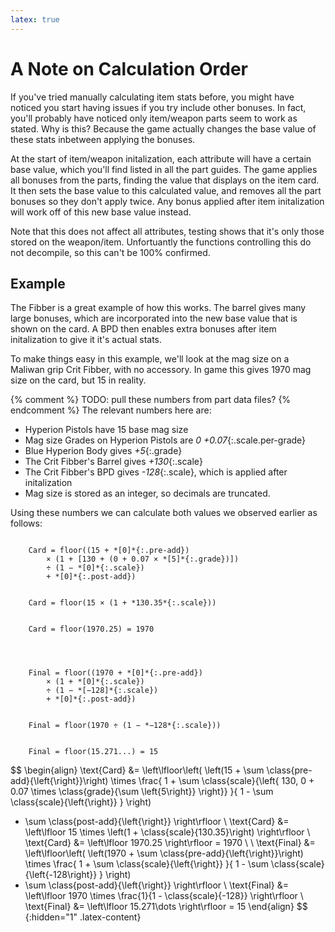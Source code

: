 ```yaml
---
latex: true
---
```


# A Note on Calculation Order

If you've tried manually calculating item stats before, you might have noticed you start having
issues if you try include other bonuses. In fact, you'll probably have noticed only item/weapon
parts seem to work as stated. Why is this? Because the game actually changes the base value of these
stats inbetween applying the bonuses.

At the start of item/weapon initalization, each attribute will have a certain base value, which
you'll find listed in all the part guides. The game applies all bonuses from the parts, finding the
value that displays on the item card. It then sets the base value to this calculated value, and
removes all the part bonuses so they don't apply twice. Any bonus applied after item initalization
will work off of this new base value instead.

Note that this does not affect all attributes, testing shows that it's only those stored on the
weapon/item. Unfortuantly the functions controlling this do not decompile, so this can't be 100%
confirmed.

## Example
The Fibber is a great example of how this works. The barrel gives many large bonuses, which are
incorporated into the new base value that is shown on the card. A BPD then enables extra bonuses
after item initalization to give it it's actual stats.

To make things easy in this example, we'll look at the mag size on a Maliwan grip Crit Fibber, with
no accessory. In game this gives 1970 mag size on the card, but 15 in reality.

{% comment %} TODO: pull these numbers from part data files? {% endcomment %}
The relevant numbers here are:
- Hyperion Pistols have 15 base mag size
- Mag size Grades on Hyperion Pistols are *0 +0.07*{:.scale.per-grade}
- Blue Hyperion Body gives *+5*{:.grade}
- The Crit Fibber's Barrel gives *+130*{:.scale}
- The Crit Fibber's BPD gives *-128*{:.scale}, which is applied after initalization
- Mag size is stored as an integer, so decimals are truncated.

Using these numbers we can calculate both values we observed earlier as follows:

<code markdown="span" class="latex-fallback">
    Card = floor((15 + *[0]*{:.pre-add})
        &times; (1 + <span class="scale">[130 + (0 + 0.07 &times; *[5]*{:.grade})]</span>)
        &divide; (1 &minus; *[0]*{:.scale})
        + *[0]*{:.post-add})
    <br>
    Card = floor(15 &times; (1 + *130.35*{:.scale}))
    <br>
    Card = floor(1970.25) = 1970
    <br>
    <br>
    Final = floor((1970 + *[0]*{:.pre-add})
        &times; (1 + *[0]*{:.scale})
        &divide; (1 &minus; *[&minus;128]*{:.scale})
        + *[0]*{:.post-add})
    <br>
    Final = floor(1970 &divide; (1 &minus; *&minus;128*{:.scale}))
    <br>
    Final = floor(15.271...) = 15
</code>

$$
\begin{align}
\text{Card} &= 
\left\lfloor\left(
\left(15 + \sum \class{pre-add}{\left\{\right\}}\right)
\times \frac{
    1 + \sum \class{scale}{\left\{
        130, 0 + 0.07 \times \class{grade}{\sum \left\{5\right\}}
    \right\}}
}{
    1 - \sum \class{scale}{\left\{\right\}}
}
\right)
+ \sum \class{post-add}{\left\{\right\}}
\right\rfloor
\\
\text{Card} &= \left\lfloor 15 \times \left(1 + \class{scale}{130.35}\right) \right\rfloor
\\
\text{Card} &= \left\lfloor 1970.25 \right\rfloor = 1970
\\ \\
\text{Final} &= 
\left\lfloor\left(
\left(1970 + \sum \class{pre-add}{\left\{\right\}}\right)
\times \frac{
    1 + \sum \class{scale}{\left\{\right\}}
}{
    1 - \sum \class{scale}{\left\{-128\right\}}
}
\right)
+ \sum \class{post-add}{\left\{\right\}}
\right\rfloor
\\
\text{Final} &= \left\lfloor 1970 \times \frac{1}{1 - \class{scale}{-128}} \right\rfloor
\\
\text{Final} &= \left\lfloor 15.271\dots \right\rfloor = 15
\end{align}
$$
{:hidden="1" .latex-content}

